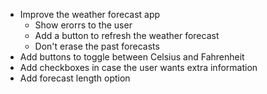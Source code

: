 - Improve the weather forecast app
  - Show erorrs to the user
  - Add a button to refresh the weather forecast
  - Don't erase the past forecasts
- Add buttons to toggle between Celsius and Fahrenheit
- Add checkboxes in case the user wants extra information
- Add forecast length option
